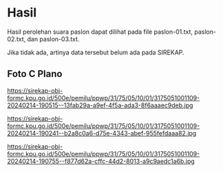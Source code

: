 # Hasil

Hasil perolehan suara paslon dapat dilihat pada file paslon-01.txt, paslon-02.txt, dan paslon-03.txt.

Jika tidak ada, artinya data tersebut belum ada pada SIREKAP.

## Foto C Plano

https://sirekap-obj-formc.kpu.go.id/500e/pemilu/ppwp/31/75/05/10/01/3175051001109-20240214-190515--13fab29a-a9ef-4f5a-ada3-8f6aaaec9deb.jpg

https://sirekap-obj-formc.kpu.go.id/500e/pemilu/ppwp/31/75/05/10/01/3175051001109-20240214-190241--b2a8c0a6-d75e-4343-abef-955fefdaaa82.jpg

https://sirekap-obj-formc.kpu.go.id/500e/pemilu/ppwp/31/75/05/10/01/3175051001109-20240214-190755--f877d62a-cffc-44d2-8013-a9c9aedc1a6b.jpg
